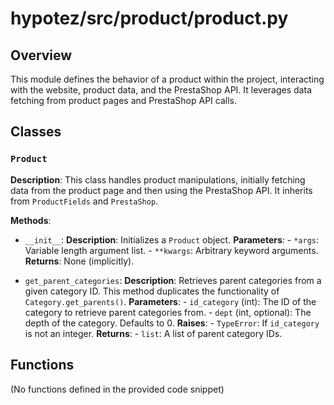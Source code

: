 # hypotez/src/product/product.py

## Overview

This module defines the behavior of a product within the project, interacting with the website, product data, and the PrestaShop API.  It leverages data fetching from product pages and PrestaShop API calls.

## Classes

### `Product`

**Description**: This class handles product manipulations, initially fetching data from the product page and then using the PrestaShop API. It inherits from `ProductFields` and `PrestaShop`.

**Methods**:

- `__init__`:
    **Description**: Initializes a `Product` object.
    **Parameters**:
        - `*args`: Variable length argument list.
        - `**kwargs`: Arbitrary keyword arguments.
    **Returns**: None (implicitly).

- `get_parent_categories`:
    **Description**: Retrieves parent categories from a given category ID.  This method duplicates the functionality of `Category.get_parents()`.
    **Parameters**:
        - `id_category` (int): The ID of the category to retrieve parent categories from.
        - `dept` (int, optional): The depth of the category. Defaults to 0.
    **Raises**:
        - `TypeError`: If `id_category` is not an integer.
    **Returns**:
        - `list`: A list of parent category IDs.


## Functions

(No functions defined in the provided code snippet)
